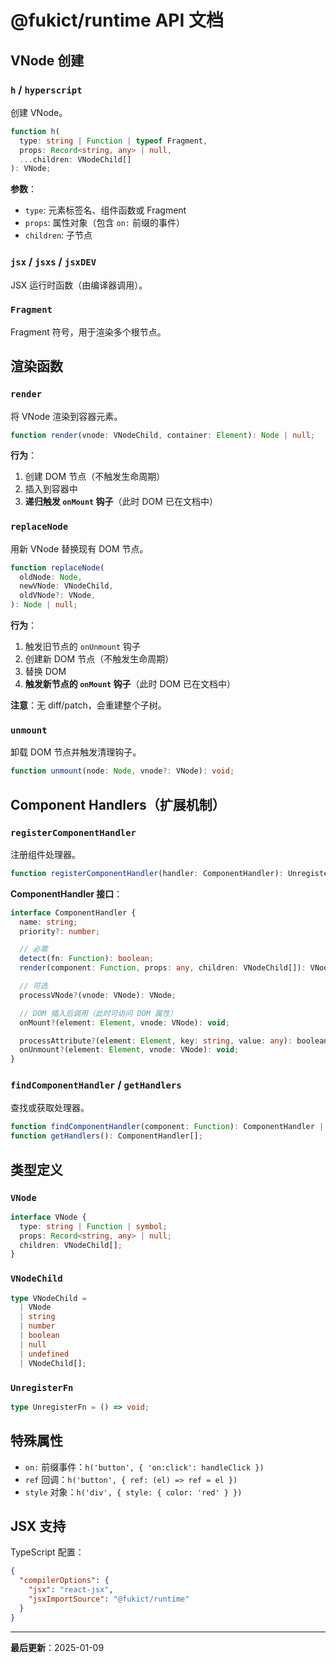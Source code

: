 # @fukict/runtime API 文档

## VNode 创建

### `h` / `hyperscript`

创建 VNode。

```typescript
function h(
  type: string | Function | typeof Fragment,
  props: Record<string, any> | null,
  ...children: VNodeChild[]
): VNode;
```

**参数**：

- `type`: 元素标签名、组件函数或 Fragment
- `props`: 属性对象（包含 `on:` 前缀的事件）
- `children`: 子节点

### `jsx` / `jsxs` / `jsxDEV`

JSX 运行时函数（由编译器调用）。

### `Fragment`

Fragment 符号，用于渲染多个根节点。

## 渲染函数

### `render`

将 VNode 渲染到容器元素。

```typescript
function render(vnode: VNodeChild, container: Element): Node | null;
```

**行为**：

1. 创建 DOM 节点（不触发生命周期）
2. 插入到容器中
3. **递归触发 `onMount` 钩子**（此时 DOM 已在文档中）

### `replaceNode`

用新 VNode 替换现有 DOM 节点。

```typescript
function replaceNode(
  oldNode: Node,
  newVNode: VNodeChild,
  oldVNode?: VNode,
): Node | null;
```

**行为**：

1. 触发旧节点的 `onUnmount` 钩子
2. 创建新 DOM 节点（不触发生命周期）
3. 替换 DOM
4. **触发新节点的 `onMount` 钩子**（此时 DOM 已在文档中）

**注意**：无 diff/patch，会重建整个子树。

### `unmount`

卸载 DOM 节点并触发清理钩子。

```typescript
function unmount(node: Node, vnode?: VNode): void;
```

## Component Handlers（扩展机制）

### `registerComponentHandler`

注册组件处理器。

```typescript
function registerComponentHandler(handler: ComponentHandler): UnregisterFn;
```

**ComponentHandler 接口**：

```typescript
interface ComponentHandler {
  name: string;
  priority?: number;

  // 必需
  detect(fn: Function): boolean;
  render(component: Function, props: any, children: VNodeChild[]): VNode | null;

  // 可选
  processVNode?(vnode: VNode): VNode;

  // DOM 插入后调用（此时可访问 DOM 属性）
  onMount?(element: Element, vnode: VNode): void;

  processAttribute?(element: Element, key: string, value: any): boolean;
  onUnmount?(element: Element, vnode: VNode): void;
}
```

### `findComponentHandler` / `getHandlers`

查找或获取处理器。

```typescript
function findComponentHandler(component: Function): ComponentHandler | null;
function getHandlers(): ComponentHandler[];
```

## 类型定义

### `VNode`

```typescript
interface VNode {
  type: string | Function | symbol;
  props: Record<string, any> | null;
  children: VNodeChild[];
}
```

### `VNodeChild`

```typescript
type VNodeChild =
  | VNode
  | string
  | number
  | boolean
  | null
  | undefined
  | VNodeChild[];
```

### `UnregisterFn`

```typescript
type UnregisterFn = () => void;
```

## 特殊属性

- `on:` 前缀事件：`h('button', { 'on:click': handleClick })`
- `ref` 回调：`h('button', { ref: (el) => ref = el })`
- `style` 对象：`h('div', { style: { color: 'red' } })`

## JSX 支持

TypeScript 配置：

```json
{
  "compilerOptions": {
    "jsx": "react-jsx",
    "jsxImportSource": "@fukict/runtime"
  }
}
```

---

**最后更新**：2025-01-09
